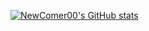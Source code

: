 [![NewComer00's GitHub stats](https://github-readme-stats.vercel.app/api?username=NewComer00&show_icons=true&theme=onedark)](https://github.com/anuraghazra/github-readme-stats)
